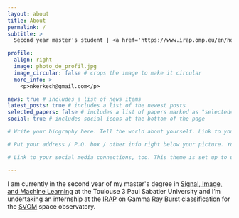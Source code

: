 ```yaml
---
layout: about
title: About
permalink: /
subtitle: >
  Second year master's student | <a href='https://www.irap.omp.eu/en/homepage-en/'>IRAP</a> intern.

profile:
  align: right
  image: photo_de_profil.jpg
  image_circular: false # crops the image to make it circular
  more_info: >
    <p>nkerkech@gmail.com</p>

news: true # includes a list of news items
latest_posts: true # includes a list of the newest posts
selected_papers: false # includes a list of papers marked as "selected={true}"
social: true # includes social icons at the bottom of the page

# Write your biography here. Tell the world about yourself. Link to your favorite [subreddit](http://reddit.com). You can put a picture in, too. The code is already in, just name your picture `prof_pic.jpg` and put it in the `img/` folder.

# Put your address / P.O. box / other info right below your picture. You can also disable any of these elements by editing `profile` property of the YAML header of your `_pages/about.md`. Edit `_bibliography/papers.bib` and Jekyll will render your [publications page](/al-folio/publications/) automatically.

# Link to your social media connections, too. This theme is set up to use [Font Awesome icons](https://fontawesome.com/) and [Academicons](https://jpswalsh.github.io/academicons/), like the ones below. Add your Facebook, Twitter, LinkedIn, Google Scholar, or just disable all of them.

---
```


I am currently in the second year of my master's degree in <a href='https://www.univ-tlse3.fr/decouvrir-nos-diplomes/master-parcours-signal-image-et-apprentissage-automatique-sia2'>Signal, Image, and Machine Learning</a> at the Toulouse 3 Paul Sabatier University and I’m undertaking an internship at the <a href='https://www.irap.omp.eu/en/homepage-en/'>IRAP</a> on Gamma Ray Burst classification for the <a href='https://www.eoportal.org/satellite-missions/svom#scientific-objectives'>SVOM</a> space observatory.
